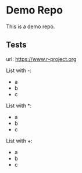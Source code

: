 # Demo Repo

This is a demo repo.

## Tests

url: https://www.r-project.org

List with -:
- a
- b
- c

List with *:
* a
* b
* c

List with +:
+ a
+ b
+ c

